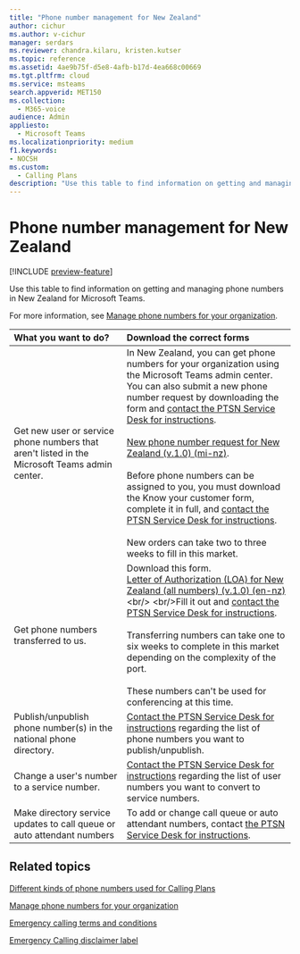 ```yaml
---
title: "Phone number management for New Zealand"
author: cichur
ms.author: v-cichur
manager: serdars
ms.reviewer: chandra.kilaru, kristen.kutser
ms.topic: reference
ms.assetid: 4ae9b75f-d5e8-4afb-b17d-4ea668c00669
ms.tgt.pltfrm: cloud
ms.service: msteams
search.appverid: MET150
ms.collection: 
  - M365-voice
audience: Admin
appliesto: 
  - Microsoft Teams
ms.localizationpriority: medium
f1.keywords:
- NOCSH
ms.custom: 
  - Calling Plans
description: "Use this table to find information on getting and managing phone numbers in New Zealand for Microsoft Teams."
---
```


# Phone number management for New Zealand

[!INCLUDE [preview-feature](../includes/preview-feature.md)]

Use this table to find information on getting and managing phone numbers in New Zealand for Microsoft Teams.
  
For more information, see [Manage phone numbers for your organization](manage-phone-numbers-for-your-organization.md).
  
|**What you want to do?**|**Download the correct forms**|
|:-----|:-----|
|Get new user or service phone numbers that aren't listed in the Microsoft Teams admin center.|In New Zealand, you can get phone numbers for your organization using the Microsoft Teams admin center. You can also submit a new phone number request by downloading the form and [contact the PTSN Service Desk for instructions](contact-pstn-service-desk.md).<br/><br/>[New phone number request for New Zealand (v.1.0) (mi-nz)](https://download.microsoft.com/download/4/a/a/4aa04212-a13d-46bf-b09e-1efbcbb2e622/new-phone-number-request-for-new-zealand-(v1.0)-(mi-NZ).pdf). <br/><br/> Before phone numbers can be assigned to you, you must download the Know your customer form, complete it in full, and [contact the PTSN Service Desk for instructions](contact-pstn-service-desk.md).<br/><br/>New orders can take two to three weeks to fill in this market.  |
|Get phone numbers transferred to us.  <br/> | Download this form. <br/>[Letter of Authorization (LOA) for New Zealand (all numbers) (v.1.0) (en-nz)](https://download.microsoft.com/download/e/6/7/e67f46ef-e1cd-4e70-a5cc-f53fd74285aa/letter-of-authorization-(loa)-for-new-zealand-(all-numbers)-(v1.0)-(en-nz).pdf) <br/> <br/>Fill it out and [contact the PTSN Service Desk for instructions](contact-pstn-service-desk.md). <br/><br>Transferring numbers can take one to six weeks to complete in this market depending on the complexity of the port.<br/><br/>These numbers can't be used for conferencing at this time.  |
|Publish/unpublish phone number(s) in the national phone directory.  <br/> |[Contact the PTSN Service Desk for instructions](contact-pstn-service-desk.md) regarding the list of phone numbers you want to publish/unpublish. <br/> |
|Change a user's number to a service number.  <br/> |[Contact the PTSN Service Desk for instructions](contact-pstn-service-desk.md) regarding the list of user numbers you want to convert to service numbers. <br/> |
|Make directory service updates to call queue or auto attendant numbers|To add or change call queue or auto attendant numbers, contact [the PTSN Service Desk for instructions](contact-pstn-service-desk.md).|

## Related topics

[Different kinds of phone numbers used for Calling Plans](../different-kinds-of-phone-numbers-used-for-calling-plans.md)

[Manage phone numbers for your organization](manage-phone-numbers-for-your-organization.md)

[Emergency calling terms and conditions](../emergency-calling-terms-and-conditions.md)
  
[Emergency Calling disclaimer label](https://download.microsoft.com/download/a/8/0/a807c43d-2177-4fe0-8732-86b3784ae6e5/emergency-calling-label-(en-us)-(v.1.0).zip)
